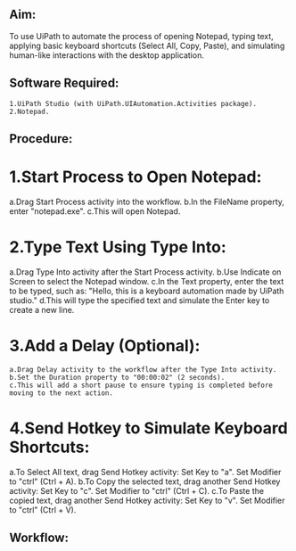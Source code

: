 ## Aim:
To use UiPath to automate the process of opening Notepad, typing text, applying basic keyboard shortcuts (Select All, Copy, Paste), and simulating human-like interactions with the desktop application.

## Software Required:
```
1.UiPath Studio (with UiPath.UIAutomation.Activities package).
2.Notepad.
```

## Procedure:
# 1.Start Process to Open Notepad:
   a.Drag Start Process activity into the workflow.
   b.In the FileName property, enter "notepad.exe".
   c.This will open Notepad.
# 2.Type Text Using Type Into:
   a.Drag Type Into activity after the Start Process activity.
   b.Use Indicate on Screen to select the Notepad window.
   c.In the Text property, enter the text to be typed, such as:
         "Hello, this is a keyboard automation made by UiPath studio."
   d.This will type the specified text and simulate the Enter key to create a new line.
# 3.Add a Delay (Optional):
    a.Drag Delay activity to the workflow after the Type Into activity.
    b.Set the Duration property to "00:00:02" (2 seconds).
    c.This will add a short pause to ensure typing is completed before moving to the next action.
# 4.Send Hotkey to Simulate Keyboard Shortcuts:
   a.To Select All text, drag Send Hotkey activity:
       Set Key to "a".
       Set Modifier to "ctrl" (Ctrl + A).
   b.To Copy the selected text, drag another Send Hotkey activity:
       Set Key to "c".
       Set Modifier to "ctrl" (Ctrl + C).
  c.To Paste the copied text, drag another Send Hotkey activity:
       Set Key to "v".
       Set Modifier to "ctrl" (Ctrl + V).

## Workflow:



